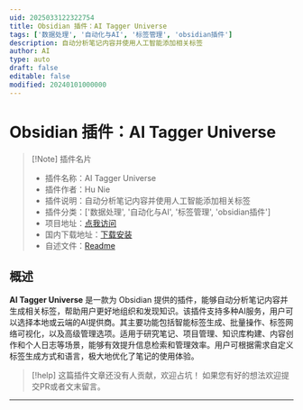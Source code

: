 ```yaml
---
uid: 2025033122322754
title: Obsidian 插件：AI Tagger Universe
tags: ['数据处理', '自动化与AI', '标签管理', 'obsidian插件']
description: 自动分析笔记内容并使用人工智能添加相关标签
author: AI
type: auto
draft: false
editable: false
modified: 20240101000000
---
```


# Obsidian 插件：AI Tagger Universe

> [!Note] 插件名片
> - 插件名称：AI Tagger Universe
> - 插件作者：Hu Nie
> - 插件说明：自动分析笔记内容并使用人工智能添加相关标签
> - 插件分类：['数据处理', '自动化与AI', '标签管理', 'obsidian插件']
> - 项目地址：[点我访问](https://github.com/niehu2018/obsidian-ai-tagger-universe)
> - 国内下载地址：[下载安装](https://pkmer.cn/products/plugin/pluginMarket/?ai-tagger-universe)
> - 自述文件：[Readme](https://ghproxy.net/https://raw.githubusercontent.com/niehu2018/obsidian-ai-tagger-universe/main/README.md)



## 概述

**AI Tagger Universe** 是一款为 Obsidian 提供的插件，能够自动分析笔记内容并生成相关标签，帮助用户更好地组织和发现知识。该插件支持多种AI服务，用户可以选择本地或云端的AI提供商。其主要功能包括智能标签生成、批量操作、标签网络可视化，以及高级管理选项。适用于研究笔记、项目管理、知识库构建、内容创作和个人日志等场景，能够有效提升信息检索和管理效率。用户可根据需求自定义标签生成方式和语言，极大地优化了笔记的使用体验。


> [!help] 
> 这篇插件文章还没有人贡献，欢迎占坑！
> 如果您有好的想法欢迎提交PR或者文末留言。
> 

---



